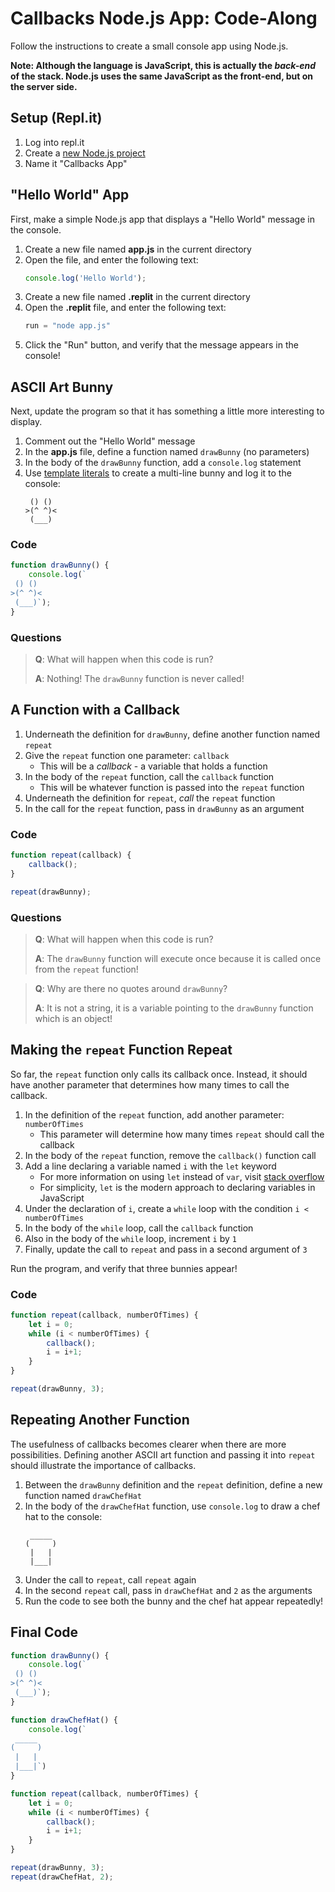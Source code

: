# Callbacks Node.js App: Code-Along
Follow the instructions to create a small console app using Node.js.

**Note: Although the language is JavaScript, this is actually the _back-end_ of the stack. Node.js uses the same JavaScript as the front-end, but on the server side.**

## Setup (Repl.it)
1. Log into repl.it
1. Create a [new Node.js project](https://repl.it/new/nodejs)
1. Name it "Callbacks App"  

## "Hello World" App
First, make a simple Node.js app that displays a "Hello World" message in the console.

1. Create a new file named **app.js** in the current directory
1. Open the file, and enter the following text:
    ```js
    console.log('Hello World');
    ```
1. Create a new file named **.replit** in the current directory
1. Open the **.replit** file, and enter the following text:
    ```js
    run = "node app.js"
    ```
1. Click the "Run" button, and verify that the message appears in the console!

## ASCII Art Bunny
Next, update the program so that it has something a little more interesting to display.

1. Comment out the "Hello World" message
1. In the **app.js** file, define a function named `drawBunny` (no parameters)
1. In the body of the `drawBunny` function, add a `console.log` statement
1. Use [template literals](https://developer.mozilla.org/en-US/docs/Web/JavaScript/Reference/Template_literals) to create a multi-line bunny and log it to the console:
    ```
     () ()
    >(^ ^)<
     (___)
    ```

### Code
```js
function drawBunny() {
    console.log(`
 () ()
>(^ ^)<
 (___)`);
}
```

### Questions
>**Q**: What will happen when this code is run?
>
>**A**: Nothing! The `drawBunny` function is never called!

## A Function with a Callback
1. Underneath the definition for `drawBunny`, define another function named `repeat`
1. Give the `repeat` function one parameter: `callback`
    - This will be a _callback_ - a variable that holds a function
1. In the body of the `repeat` function, call the `callback` function
    - This will be whatever function is passed into the `repeat` function
1. Underneath the definition for `repeat`, _call_ the `repeat` function
1. In the call for the `repeat` function, pass in `drawBunny` as an argument

### Code
```js
function repeat(callback) {
    callback();
}

repeat(drawBunny);
```

### Questions
>**Q**: What will happen when this code is run?
>
>**A**: The `drawBunny` function will execute once because it is called once from the `repeat` function!

>**Q**: Why are there no quotes around `drawBunny`?
>
>**A**: It is not a string, it is a variable pointing to the `drawBunny` function which is an object!

## Making the `repeat` Function Repeat
So far, the `repeat` function only calls its callback once. Instead, it should have another parameter that determines how many times to call the callback.

1. In the definition of the `repeat` function, add another parameter: `numberOfTimes`
    - This parameter will determine how many times `repeat` should call the callback
1. In the body of the `repeat` function, remove the `callback()` function call
1. Add a line declaring a variable named `i` with the `let` keyword
    - For more information on using `let` instead of `var`, visit [stack overflow](https://stackoverflow.com/questions/762011/whats-the-difference-between-using-let-and-var)
    - For simplicity, `let` is the modern approach to declaring variables in JavaScript
1. Under the declaration of `i`, create a `while` loop with the condition `i < numberOfTimes`
1. In the body of the `while` loop, call the `callback` function
1. Also in the body of the `while` loop, increment `i` by `1`
1. Finally, update the call to `repeat` and pass in a second argument of `3`

Run the program, and verify that three bunnies appear!

### Code
```js
function repeat(callback, numberOfTimes) {
    let i = 0;
    while (i < numberOfTimes) {
        callback();
        i = i+1;
    }
}

repeat(drawBunny, 3);
```

## Repeating Another Function
The usefulness of callbacks becomes clearer when there are more possibilities. Defining another ASCII art function and passing it into `repeat` should illustrate the importance of callbacks.

1. Between the `drawBunny` definition and the `repeat` definition, define a new function named `drawChefHat`
1. In the body of the `drawChefHat` function, use `console.log` to draw a chef hat to the console:
    ```
     _____
    (     )
     |   |
     |___|
    ```
1. Under the call to `repeat`, call `repeat` again
1. In the second `repeat` call, pass in `drawChefHat` and `2` as the arguments
1. Run the code to see both the bunny and the chef hat appear repeatedly!

## Final Code
```js
function drawBunny() {
    console.log(`
 () ()
>(^ ^)<
 (___)`);
}

function drawChefHat() {
    console.log(`
 _____
(     )
 |   |
 |___|`)
}

function repeat(callback, numberOfTimes) {
    let i = 0;
    while (i < numberOfTimes) {
        callback();
        i = i+1;
    }
}

repeat(drawBunny, 3);
repeat(drawChefHat, 2);
```